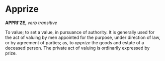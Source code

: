 # Apprize

**APPRI'ZE**, _verb transitive_

To value; to set a value, in pursuance of authority. It is generally used for the act of valuing by men appointed for the purpose, under direction of law, or by agreement of parties; as, to _apprize_ the goods and estate of a deceased person. The private act of valuing is ordinarily expressed by prize.